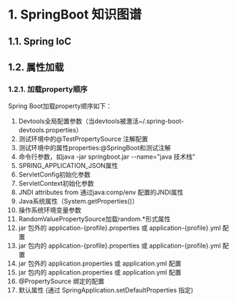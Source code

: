 # 1. SpringBoot 知识图谱
## 1.1. Spring IoC
## 1.2. 属性加载
### 1.2.1. 加载property顺序
Spring Boot加载property顺序如下：
1. Devtools全局配置参数（当devtools被激活~/.spring-boot-devtools.properties）
2. 测试环境中的@TestPropertySource 注解配置
3. 测试环境中的属性properties:@SpringBoot和测试注解
4. 命令行参数，如java -jar springboot.jar --name="java 技术栈"
5. SPRING_APPLICATION_JSON属性
6. ServletConfig初始化参数
7. ServletContext初始化参数
8. JNDI attributes from 通过java:comp/env 配置的JNDI属性
9. Java系统属性（System.getProperties()）
10. 操作系统环境变量参数
11. RandomValuePropertySource加载random.*形式属性
12. jar 包外的 application-{profile}.properties 或 application-{profile}.yml 配置
13. jar 包内的 application-{profile}.properties 或 application-{profile}.yml 配置
14. jar 包外的 application.properties 或 application.yml 配置
15. jar 包内的 application.properties 或 application.yml 配置
16. @PropertySource 绑定的配置
17. 默认属性 (通过 SpringApplication.setDefaultProperties 指定)

## 